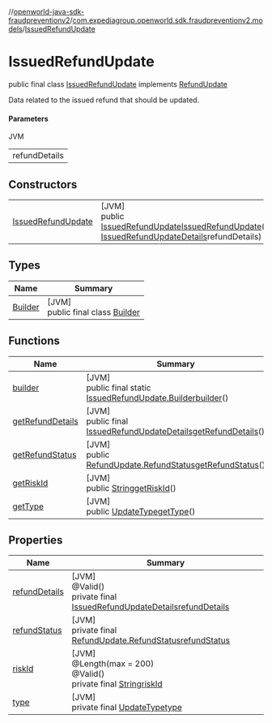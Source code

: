 //[openworld-java-sdk-fraudpreventionv2](../../../index.md)/[com.expediagroup.openworld.sdk.fraudpreventionv2.models](../index.md)/[IssuedRefundUpdate](index.md)

# IssuedRefundUpdate

public final class [IssuedRefundUpdate](index.md) implements [RefundUpdate](../-refund-update/index.md)

Data related to the issued refund that should be updated.

#### Parameters

JVM

| |
|---|
| refundDetails |

## Constructors

| | |
|---|---|
| [IssuedRefundUpdate](-issued-refund-update.md) | [JVM]<br>public [IssuedRefundUpdate](index.md)[IssuedRefundUpdate](-issued-refund-update.md)([String](https://docs.oracle.com/javase/8/docs/api/java/lang/String.html)riskId, [IssuedRefundUpdateDetails](../-issued-refund-update-details/index.md)refundDetails) |

## Types

| Name | Summary |
|---|---|
| [Builder](-builder/index.md) | [JVM]<br>public final class [Builder](-builder/index.md) |

## Functions

| Name | Summary |
|---|---|
| [builder](builder.md) | [JVM]<br>public final static [IssuedRefundUpdate.Builder](-builder/index.md)[builder](builder.md)() |
| [getRefundDetails](get-refund-details.md) | [JVM]<br>public final [IssuedRefundUpdateDetails](../-issued-refund-update-details/index.md)[getRefundDetails](get-refund-details.md)() |
| [getRefundStatus](get-refund-status.md) | [JVM]<br>public [RefundUpdate.RefundStatus](../-refund-update/-refund-status/index.md)[getRefundStatus](get-refund-status.md)() |
| [getRiskId](get-risk-id.md) | [JVM]<br>public [String](https://docs.oracle.com/javase/8/docs/api/java/lang/String.html)[getRiskId](get-risk-id.md)() |
| [getType](get-type.md) | [JVM]<br>public [UpdateType](../-update-type/index.md)[getType](get-type.md)() |

## Properties

| Name | Summary |
|---|---|
| [refundDetails](index.md#-294364033%2FProperties%2F-1883119931) | [JVM]<br>@Valid()<br>private final [IssuedRefundUpdateDetails](../-issued-refund-update-details/index.md)[refundDetails](index.md#-294364033%2FProperties%2F-1883119931) |
| [refundStatus](index.md#1336058567%2FProperties%2F-1883119931) | [JVM]<br>private final [RefundUpdate.RefundStatus](../-refund-update/-refund-status/index.md)[refundStatus](index.md#1336058567%2FProperties%2F-1883119931) |
| [riskId](index.md#-991170809%2FProperties%2F-1883119931) | [JVM]<br>@Length(max = 200)<br>@Valid()<br>private final [String](https://docs.oracle.com/javase/8/docs/api/java/lang/String.html)[riskId](index.md#-991170809%2FProperties%2F-1883119931) |
| [type](index.md#427659031%2FProperties%2F-1883119931) | [JVM]<br>private final [UpdateType](../-update-type/index.md)[type](index.md#427659031%2FProperties%2F-1883119931) |
